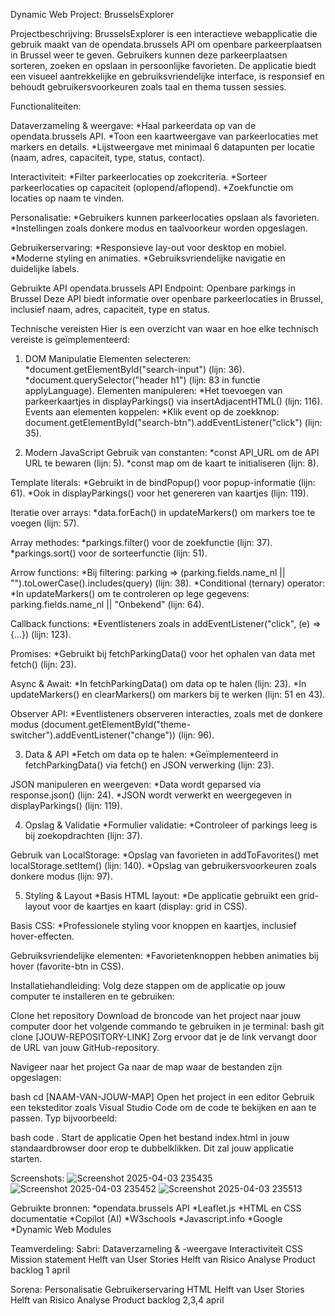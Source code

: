 Dynamic Web Project: BrusselsExplorer

Projectbeschrijving:
BrusselsExplorer is een interactieve webapplicatie die gebruik maakt van de opendata.brussels API om openbare parkeerplaatsen in Brussel weer te geven. Gebruikers kunnen deze parkeerplaatsen sorteren, zoeken en opslaan in persoonlijke favorieten. De applicatie biedt een visueel aantrekkelijke en gebruiksvriendelijke interface, is responsief en behoudt gebruikersvoorkeuren zoals taal en thema tussen sessies.

Functionaliteiten:

Dataverzameling & weergave:
*Haal parkeerdata op van de opendata.brussels API.
*Toon een kaartweergave van parkeerlocaties met markers en details.
*Lijstweergave met minimaal 6 datapunten per locatie (naam, adres, capaciteit, type, status, contact).

Interactiviteit:
*Filter parkeerlocaties op zoekcriteria.
*Sorteer parkeerlocaties op capaciteit (oplopend/aflopend).
*Zoekfunctie om locaties op naam te vinden.

Personalisatie:
*Gebruikers kunnen parkeerlocaties opslaan als favorieten.
*Instellingen zoals donkere modus en taalvoorkeur worden opgeslagen.

Gebruikerservaring:
*Responsieve lay-out voor desktop en mobiel.
*Moderne styling en animaties.
*Gebruiksvriendelijke navigatie en duidelijke labels.

Gebruikte API
opendata.brussels API Endpoint: Openbare parkings in Brussel 
Deze API biedt informatie over openbare parkeerlocaties in Brussel, inclusief naam, adres, capaciteit, type en status.

Technische vereisten
Hier is een overzicht van waar en hoe elke technisch vereiste is geïmplementeerd:

1. DOM Manipulatie
Elementen selecteren:
*document.getElementById("search-input") (lijn: 36).
*document.querySelector("header h1") (lijn: 83 in functie applyLanguage).
Elementen manipuleren:
*Het toevoegen van parkeerkaartjes in displayParkings() via insertAdjacentHTML() (lijn: 116).
Events aan elementen koppelen:
*Klik event op de zoekknop: document.getElementById("search-btn").addEventListener("click") (lijn: 35).

2. Modern JavaScript
Gebruik van constanten:
*const API_URL om de API URL te bewaren (lijn: 5).
*const map om de kaart te initialiseren (lijn: 8).

Template literals:
*Gebruikt in de bindPopup() voor popup-informatie (lijn: 61).
*Ook in displayParkings() voor het genereren van kaartjes (lijn: 119).

Iteratie over arrays:
*data.forEach() in updateMarkers() om markers toe te voegen (lijn: 57).

Array methodes:
*parkings.filter() voor de zoekfunctie (lijn: 37).
*parkings.sort() voor de sorteerfunctie (lijn: 51).

Arrow functions:
*Bij filtering: parking => (parking.fields.name_nl || "").toLowerCase().includes(query) (lijn: 38).
*Conditional (ternary) operator:
*In updateMarkers() om te controleren op lege gegevens: parking.fields.name_nl || "Onbekend" (lijn: 64).

Callback functions:
*Eventlisteners zoals in addEventListener("click", (e) => {...}) (lijn: 123).

Promises:
*Gebruikt bij fetchParkingData() voor het ophalen van data met fetch() (lijn: 23).

Async & Await:
*In fetchParkingData() om data op te halen (lijn: 23).
*In updateMarkers() en clearMarkers() om markers bij te werken (lijn: 51 en 43).

Observer API:
*Eventlisteners observeren interacties, zoals met de donkere modus (document.getElementById("theme-switcher").addEventListener("change")) (lijn: 96).

3. Data & API
*Fetch om data op te halen:
*Geïmplementeerd in fetchParkingData() via fetch() en JSON verwerking (lijn: 23).

JSON manipuleren en weergeven:
*Data wordt geparsed via response.json() (lijn: 24).
*JSON wordt verwerkt en weergegeven in displayParkings() (lijn: 119).

4. Opslag & Validatie
*Formulier validatie:
*Controleer of parkings leeg is bij zoekopdrachten (lijn: 37).

Gebruik van LocalStorage:
*Opslag van favorieten in addToFavorites() met localStorage.setItem() (lijn: 140).
*Opslag van gebruikersvoorkeuren zoals donkere modus (lijn: 97).

5. Styling & Layout
*Basis HTML layout:
*De applicatie gebruikt een grid-layout voor de kaartjes en kaart (display: grid in CSS).

Basis CSS:
*Professionele styling voor knoppen en kaartjes, inclusief hover-effecten.

Gebruiksvriendelijke elementen:
*Favorietenknoppen hebben animaties bij hover (favorite-btn in CSS).

Installatiehandleiding:
Volg deze stappen om de applicatie op jouw computer te installeren en te gebruiken:

Clone het repository Download de broncode van het project naar jouw computer door het volgende commando te gebruiken in je terminal:
bash
git clone [JOUW-REPOSITORY-LINK]
Zorg ervoor dat je de link vervangt door de URL van jouw GitHub-repository.

Navigeer naar het project Ga naar de map waar de bestanden zijn opgeslagen:

bash
cd [NAAM-VAN-JOUW-MAP]
Open het project in een editor Gebruik een teksteditor zoals Visual Studio Code om de code te bekijken en aan te passen. Typ bijvoorbeeld:

bash
code .
Start de applicatie Open het bestand index.html in jouw standaardbrowser door erop te dubbelklikken. Dit zal jouw applicatie starten.

Screenshots:
![Screenshot 2025-04-03 235435](https://github.com/user-attachments/assets/8b81daa0-7e81-4374-aeef-f31e8d38efba)
![Screenshot 2025-04-03 235452](https://github.com/user-attachments/assets/2d6c1822-38da-4503-92a0-8a9c81a24c7a)
![Screenshot 2025-04-03 235513](https://github.com/user-attachments/assets/d059693a-8192-44b4-a73e-298762f1dced)

Gebruikte bronnen:
*opendata.brussels API
*Leaflet.js
*HTML en CSS documentatie
*Copilot (AI)
*W3schools
*Javascript.info
*Google
*Dynamic Web Modules

Teamverdeling:
Sabri:
Dataverzameling & -weergave
Interactiviteit
CSS
Mission statement
Helft van User Stories
Helft van Risico Analyse
Product backlog 1 april

Sorena:
Personalisatie
Gebruikerservaring
HTML
Helft van User Stories
Helft van Risico Analyse
Product backlog 2,3,4 april
